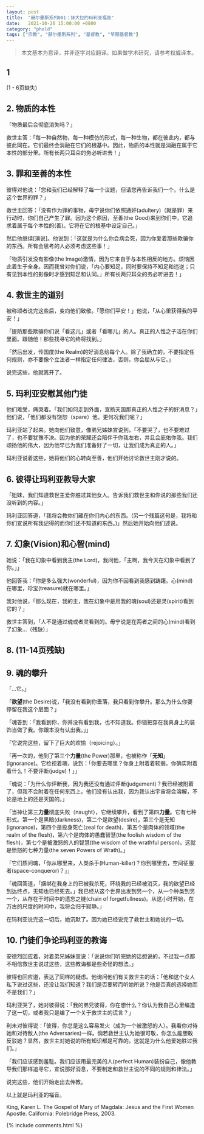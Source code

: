 ```yaml
---
layout: post
title:  "赫尔墨斯系列001：抹大拉的玛利亚福音"
date:   2021-10-26 15:00:00 +0800
category: "phold"
tags: ["宗教", "赫尔墨斯系列", "基督教", "早期基督教"]
---
```


> 本文基本为意译，并非逐字对应翻译。如果做学术研究，请参考权威译本。

## 1

(1 - 6页缺失)

## 2. 物质的本性

「物质最后会彻底消失吗？」

救世主答：「每一种自然物，每一种模仿的形式，每一种生物，都在彼此内，都与彼此同在。它们最终会消融在它们的根基中。因此，物质的本性就是消融在属于它本性的部分里。所有长两只耳朵的务必听进去！」

## 3. 罪和至善的本性

彼得对他说：「您和我们已经解释了每一个议题，但请您再告诉我们一个。什么是这个世界的罪？」

救世主回答：「没有作为罪的事物，毋宁说你们依照通奸(adultery)（就是罪）来行动时，你们自己产生了罪。因为这个原因，至善(the Good)来到你们中，它追求着属于每个本性的(善)。它将在它的根基中设定自己。」

然后他继续[演说]。他说到：「这就是为什么你会病会死，因为你爱着那些欺骗你的东西。所有会思考的人必须考虑这些事！」

「物质引发没有影像(the Image)激情，因为它来自于与本性相反的地方。烦恼因此着生于全身。因而我曾对你们说，「内心要知足，同时要保持不知足和违逆；只有见到本性的影像时才感到知足和认同。」所有长两只耳朵的务必听进去！」

## 4. 救世主的道别

被称颂者说完这些后，变向他们致敬。「愿你们平安！」他说，「从心里获得我的平安！」

「提防那些欺骗你们说「看这儿」或者「看哪儿」的人。真正的人性之子活在你们里面。跟随他！那些找寻它的终将找到。」

「然后出发，传国度(the Realm)的好消息给每个人。除了我确立的，不要指定任何规则，亦不要像个立法者一样指定任何律法，否则，你会屈从与它。」

说完这些，他就离开了。

## 5. 玛利亚安慰其他门徒

他们难受，痛哭着。「我们如何走到外面，宣扬天国那真正的人性之子的好消息？」他们说，「他们都没有饶恕（spare）他，更何况我们呢？」

玛利亚站了起来。她向他们致意，像弟兄姊妹宣说到，「不要哭了，也不要难过了，也不要犹豫不决。因为他的荣耀还会陪伴于你我左右，并且会庇佑你我。我们颂扬他的伟大，因为他早已为我们准备好了一切，让我们成为真正的人。」

玛利亚说着这些，她将他们的心转向至善，他们开始讨论救世主刚才说的。

## 6. 彼得让玛利亚教导大家

「姐妹，我们知道救世主爱你胜过其他女人。告诉我们救世主和你说的那些我们还没听到的内容。」

玛利亚回答道，「我将会教你们藏在你们内心的东西。(另一个残篇这句是，我将和你们宣说所有我记得的而你们还不知道的东西。)」然后她开始向他们述说。

## 7. 幻象(Vision)和心智(mind)

她说：「我在幻象中看到我主(the Lord)，我问他，「主啊，我今天在幻象中看到了你。」」

他回答我：「你是多么强大(wonderful)，因为你不因看到我感到踌躇。心(mind)在哪里，珍宝(treasure)就在哪里。」

我对他说，「那么现在，我的主，我在幻象中是用我的魂(soul)还是灵(spirit)看到它的？」

救世主答到，「人不是通过魂或者灵看到的。毋宁说是在两者之间的心(mind)看到了幻象...（残缺）」

## 8. (11-14页残缺)

## 9. 魂的攀升

「...它。」

「**欲望**(the Desire)说，「我没有看到你垂落，我只看到你攀升。那么为什么你要停留在我这个层面？」

「魂答到：「我看到你，你并没有看到我，也不知道我。你错把穿在我真身上的装饰当做了我。你跟本没有认出我。」」

「它说完这些，留下了巨大的欢愉（rejoicing）。」

「再一次的，他到了第三个**力量**(the Power)那里，也被称作「**无知**」(Ignorance)。它检视着魂，说到：「你要去哪里？你身上附着着软弱。你确实附着着什么！不要评断(judge)！」」

「魂说：「为什么你评断我，因为我还没有通过评断(judgement)？我已经被附着了，但我不会附着在任何东西上。他们没有认出我，因为我认出宇宙将会溶解，不论是地上的还是天国的。」

「当神让第三**力量**彻底失败（naught），它继续攀升，看到了第四**力量**。它有七种形式。第一个是黑暗(darkness)，第二个是欲望(desire)，第三个是无知(ignorance)，第四个是投身死亡(zeal for death)，第五个是肉体的领域(the realm of the flesh)，第六个是肉体的愚蠢智慧(the foolish wisdom of the flesh)，第七个是被激怒的人的智慧(the wisdom of the wrathful person)。这就是愤怒的七种力量(the seven Powers of Wrath)。」

「它们质问魂，「你从哪里来，人类杀手(Human-killer)？你到哪里去，空间征服者(space-conqueror)？」」

「魂回答道，「捆绑在我身上的已被我杀死，环绕我的已经被消灭，我的欲望已经到达终点，无知也已经死去。」我已经从这个世界出发到另一个，从一个种类到另一个，从存在于时间中的遗忘之链(chain of forgetfullness)。从这小时开始，在万古的尺度的时间中，我将会归于寂静。」

在玛利亚说完这一切后，她沉默了。因为她已经说完了救世主和她说的一切。

## 10. 门徒们争论玛利亚的教诲

安德烈回应着，对着弟兄姊妹宣说：「说说你们听完她的话想说的，不过我一点都不相信救世主说过这些，这些教诲都是些奇怪的想法。」

彼得也回应道，表达了同样的疑虑。他询问他们有关救世主的话：「他和这个女人私下说过这些，还没让我们知道？我们是否要转而听她所说？他是否真的选择她而不是我们？」

玛利亚哭了，她对彼得说：「我的弟兄彼得，你在想什么？你认为我自己心里编造了这一切，或者我只是编了一个关于救世主的谎言？」

利未对彼得说：「彼得，你总是这么容易发火（成为一个被激怒的人）。我看你对待她和对待敌人(the Adversaries)一样。倘若救世主认为她很可敬，你怎么能胆敢反驳她？显然，救世主对她说的所有知识都是可靠的。这就是为什么他爱她胜过我们。」

「我们应该感到羞耻。我们应该用最完美的人(perfect Human)装扮自己，像他教导我们那样追寻它，宣说那好消息，不要制定和救世主说的不同的规则和律法。」

说完这些，他们开始走出去传教。

以上就是玛利亚的福音。

King, Karen L. The Gospel of Mary of Magdala: Jesus and the First Women Apostle. California: Polebridge Press, 2003.

{% include comments.html %}
